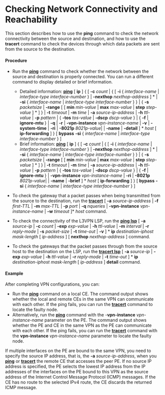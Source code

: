 Checking Network Connectivity and Reachability
==============================================

This section describes how to use the **ping** command to check the network connectivity between the source and destination, and how to use the **tracert** command to check the devices through which data packets are sent from the source to the destination.

#### Procedure

* Run the [**ping**](cmdqueryname=ping) command to check whether the network between the source and destination is properly connected. You can run a different command to display detailed or brief information.
  
  
  + Detailed information: [**ping**](cmdqueryname=ping) [ **ip** ] { [ **-c** *count* | { [ **-i** { *interface-name* | *interface-type* *interface-number* } | **-nexthop** *nexthop-address* ] \* | **-si** { *interface-name* | *interface-type* *interface-number* } } | { **-s** *packetsize* | **-range** [ [ **min** *min-value* | **max** *max-value* | **step** *step-value* ] \* ] } | **-t** *timeout* | **-m** *time* | **-a** *source-ip-address* | **-h** *ttl-value* | **-p** *pattern* | { **-tos** *tos-value* | **-dscp** *dscp-value* } | { **-f** | **ignore-mtu** } | **-q** | **-r** | **-vpn-instance** *vpn-instance-name* | **-v** | **-system-time** | **-ri** | **-8021p** *8021p-value*| | **-name** | **-detail** ] \* *host* [ **ip-forwarding** ] } [ **bypass** **-si** { *interface-name* | *interface-type* *interface-number* } ]
  + Brief information: [**ping**](cmdqueryname=ping) [ **ip** ] { [ **-c** *count* | { [ **-i** { *interface-name* | *interface-type* *interface-number* } | **-nexthop** *nexthop-address* ] \* | **-si** { *interface-name* | *interface-type* *interface-number* } } | { **-s** *packetsize* | **-range** [ [ **min** *min-value* | **max** *max-value* | **step** *step-value* ] \* ] } | **-t** *timeout* | **-m** *time* | **-a** *source-ip-address* | **-h** *ttl-value* | **-p** *pattern* | { **-tos** *tos-value* | **-dscp** *dscp-value* } | { **-f** | **ignore-mtu** } | **-vpn-instance** *vpn-instance-name* | **-ri** | **-8021p** *8021p-value*| | **-name** | **-brief** ] \* *host* [ **ip-forwarding** ] } [ **bypass** **-si** { *interface-name* | *interface-type* *interface-number* } ]
* To check the gateway that a packet passes when being transmitted from the source to the destination, run the [**tracert**](cmdqueryname=tracert) [ **-a** *source-ip-address* | **-f** *first-TTL* | **-m** *max-TTL* | **-p** *port* | **-q** *nqueries* | **-vpn-instance** *vpn-instance-name* | **-w** *timeout* ]\* *host* command.
* To check the connectivity of the L3VPN LSP, run the [**ping lsp**](cmdqueryname=ping+lsp) [ **-a** *source-ip* | **-c** *count* | **-exp** *exp-value* | **-h** *ttl-value* | **-m** *interval* | **-r** *reply-mode* | **-s** *packet-size* | **-t** *time-out* | **-v** ] \* **ip** *destination-iphost* *mask-length* [ *ip-address* ] [ **nexthop** *nexthop-address* ] command.
* To check the gateways that the packet passes through from the source host to the destination on the LSP, run the [**tracert lsp**](cmdqueryname=tracert+lsp) [ **-a** *source-ip* | **-exp** *exp-value* | **-h** *ttl-value* | **-r** *reply-mode* | **-t** *time-out* ] \* **ip** *destination-iphost* *mask-length* [ *ip-address* ] **detail** command.

#### Example

After completing VPN configurations, you can:

* Run the [**ping**](cmdqueryname=ping) command on a local CE. The command output shows whether the local and remote CEs in the same VPN can communicate with each other. If the ping fails, you can run the [**tracert**](cmdqueryname=tracert) command to locate the faulty node.
* Alternatively, run the [**ping**](cmdqueryname=ping) command with the -**vpn-instance** *vpn-instance-name* parameter on the PE. The command output shows whether the PE and CE in the same VPN as the PE can communicate with each other. If the ping fails, you can run the [**tracert**](cmdqueryname=tracert) command with the **vpn-instance** *vpn-instance-name* parameter to locate the faulty node.

If multiple interfaces on the PE are bound to the same VPN, you need to specify the source IP address, that is, the **-a** *source-ip-address*, when you [**ping**](cmdqueryname=ping) or [**tracert**](cmdqueryname=tracert) the remote CE that accesses the peer PE. If no source IP address is specified, the PE selects the lowest IP address from the IP addresses of the interfaces on the PE bound to this VPN as the source address of the Internet Control Message Protocol (ICMP) messages. If the CE has no route to the selected IPv4 route, the CE discards the returned ICMP message.